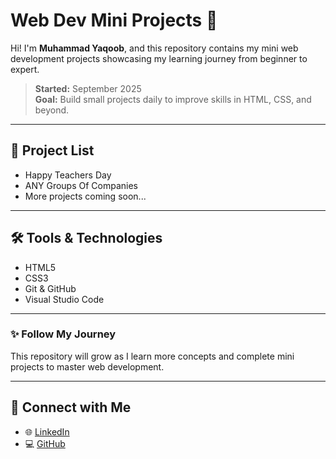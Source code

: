# Web Dev Mini Projects 🚀

Hi! I'm **Muhammad Yaqoob**, and this repository contains my mini web development projects showcasing my learning journey from beginner to expert.

> **Started:** September 2025  
> **Goal:** Build small projects daily to improve skills in HTML, CSS, and beyond.

---

## 📂 Project List
- Happy Teachers Day
- ANY Groups Of Companies
- More projects coming soon...

---

## 🛠️ Tools & Technologies
- HTML5
- CSS3
- Git & GitHub
- Visual Studio Code

---

### ✨ Follow My Journey
This repository will grow as I learn more concepts and complete mini projects to master web development.

---

## 🔗 Connect with Me

- 🌐 [LinkedIn](https://www.linkedin.com/in/yaqoob-m)
- 💻 [GitHub](https://github.com/yaqoobmsd2514)
